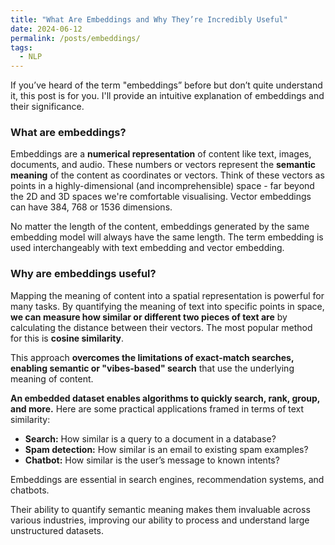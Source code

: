 ```yaml
---
title: "What Are Embeddings and Why They’re Incredibly Useful"
date: 2024-06-12
permalink: /posts/embeddings/
tags:
  - NLP
---
```


If you’ve heard of the term "embeddings” before but don’t quite understand it, this post is for you. I'll provide an intuitive explanation of embeddings and their significance.

### What are embeddings?

Embeddings are a **numerical representation** of content like text, images, documents, and audio. These numbers or vectors represent the **semantic meaning** of the content as coordinates or vectors. Think of these vectors as points in a highly-dimensional (and incomprehensible) space - far beyond the 2D and 3D spaces we're comfortable visualising. Vector embeddings can have 384, 768 or 1536 dimensions.

No matter the length of the content, embeddings generated by the same embedding model will always have the same length. The term embedding is used interchangeably with text embedding and vector embedding.

### Why are embeddings useful?

Mapping the meaning of content into a spatial representation is powerful for many tasks. By quantifying the meaning of text into specific points in space, **we can measure how similar or different two pieces of text are** by calculating the distance between their vectors. The most popular method for this is **cosine similarity**.

This approach **overcomes the limitations of exact-match searches, enabling semantic or "vibes-based" search** that use the underlying meaning of content.

**An embedded dataset enables algorithms to quickly search, rank, group, and more.**  Here are some practical applications framed in terms of text similarity:

- **Search:** How similar is a query to a document in a database?
- **Spam detection:** How similar is an email to existing spam examples?
- **Chatbot:** How similar is the user’s message to known intents?

Embeddings are essential in search engines, recommendation systems, and chatbots.

Their ability to quantify semantic meaning makes them invaluable across various industries, improving our ability to process and understand large unstructured datasets.
